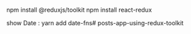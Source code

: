  npm install @reduxjs/toolkit
 npm install react-redux
 
 show Date
: yarn add date-fns# posts-app-using-redux-toolkit

